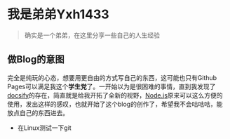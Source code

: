 # 我是弟弟Yxh1433

> 确实是一个弟弟，在这里分享一些自己的人生经验



## 做Blog的意图

完全是纯玩的心态，想要用更自由的方式写自己的东西，这可能也只有Github Pages可以满足我这个**学生党**了。一开始以为是很困难的事情，直到我发现了[docsify](https://docsify.js.org/#/zh-cn/)的存在，简直就是给我开拓了全新的视野，[Node.js](https://nodejs.org/)原来可以这么方便的使用，发出这样的感叹，也就开始了这个blog的创作了，希望我不会咕咕咕，能放点自己的东西进去。

- 在Linux测试一下git